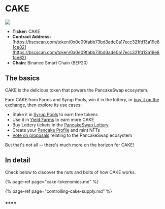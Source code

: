 # CAKE

![](../../.gitbook/assets/docs-masthead-17-%20%281%29.png)

* **Ticker:** CAKE
* **Contract Address:** [https://bscscan.com/token/0x0e09fabb73bd3ade0a17ecc321fd13a19e81ce82](https://bscscan.com/token/0x0e09fabb73bd3ade0a17ecc321fd13a19e81ce82) 
* **Chain:** Binance Smart Chain \(BEP20\)

## The basics

CAKE is the delicious token that powers the PancakeSwap ecosystem.

Earn CAKE from Farms and Syrup Pools, win it in the lottery, or [buy it on the exchange](../../products/pancakeswap-exchange/), then explore its use cases:

* Stake it in [Syrup Pools](../../products/syrup-pool/) to earn free tokens
* Use it in [Yield Farms](https://docs.pancakeswap.finance/products/yield-farming) to earn more CAKE
* Buy Lottery tickets in the [PancakeSwap Lottery](../../products/lottery/)
* Create your [Pancake Profile](../../products/nft-profile-system/) and mint NFTs
* [Vote on proposals](../../products/voting/) relating to the PancakeSwap ecosystem

But that's not all -- there's much more on the horizon for CAKE!

## In detail

Check below to discover the nuts and bolts of how CAKE works.

{% page-ref page="cake-tokenomics.md" %}

{% page-ref page="controlling-cake-supply.md" %}

### \*\*\*\*

